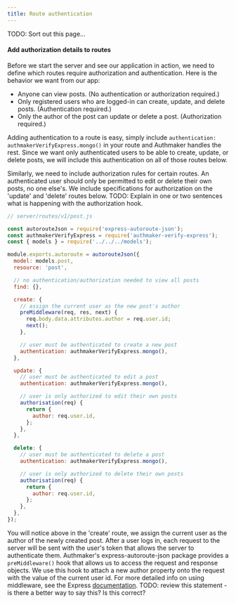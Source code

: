 ```yaml
---
title: Route authentication
---
```


TODO: Sort out this page...

#### Add authorization details to routes

Before we start the server and see our application in action, we need to define which routes require authorization and authentication. Here is the behavior we want from our app:

- Anyone can view posts. (No authentication or authorization required.)
- Only registered users who are logged-in can create, update, and delete posts. (Authentication required.)
- Only the author of the post can update or delete a post. (Authorization required.)

Adding authentication to a route is easy, simply include `authentication: authmakerVerifyExpress.mongo()` in your route and Authmaker handles the rest. Since we want only authenticated users to be able to create, update, or delete posts, we will include this authentication on all of those routes below.

Similarly, we need to include authorization rules for certain routes. An authenticated user should only be permitted to edit or delete their own posts, no one else's. We include specifications for authorization on the 'update' and 'delete' routes below. TODO: Explain in one or two sentences what is happening with the authorization hook.

```javascript
// server/routes/v1/post.js

const autorouteJson = require('express-autoroute-json');
const authmakerVerifyExpress = require('authmaker-verify-express');
const { models } = require('../../../models');

module.exports.autoroute = autorouteJson({
  model: models.post,
  resource: 'post',

  // no authentication/authorization needed to view all posts
  find: {},  

  create: {
    // assign the current user as the new post's author
    preMiddleware(req, res, next) {
      req.body.data.attributes.author = req.user.id;
      next();
    },

    // user must be authenticated to create a new post
    authentication: authmakerVerifyExpress.mongo(),
  },

  update: {
    // user must be authenticated to edit a post
    authentication: authmakerVerifyExpress.mongo(),

    // user is only authorized to edit their own posts
    authorisation(req) {
      return {
        author: req.user.id,
      };
    },
  },

  delete: {
    // user must be authenticated to delete a post
    authentication: authmakerVerifyExpress.mongo(),

    // user is only authorized to delete their own posts
    authorisation(req) {
      return {
        author: req.user.id,
      };
    },
  },
});
```

You will notice above in the 'create' route, we assign the current user as the author of the newly created post. After a user logs in, each request to the server will be sent with the user's token that allows the server to authenticate them. Authmaker's express-autoroute-json package provides a `preMiddleware()` hook that allows us to access the request and response objects. We use this hook to attach a new author property onto the request with the value of the current user id. For more detailed info on using middleware, see the Express [documentation](http://expressjs.com/en/guide/using-middleware.html). TODO: review this statement - is there a better way to say this? Is this correct?
